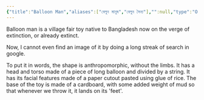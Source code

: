 ```yaml
---
{"title":"Balloon Man","aliases":["বেলুন মানুষ","বেলুন সৈন্য"],"":null,"type":"Object","dg-publish":true,"dg-note-icon":2,"tags":["object","object/toy"],"created":"2023-01-14T13:35:06+06:00","updated":"2023-01-14T14:21:14+06:00","permalink":"/entities/objects/balloon-man/","dgPassFrontmatter":true,"noteIcon":2}
---
```


Balloon man is a village fair toy native to Bangladesh now on the verge of extinction, or already extinct.

Now, I cannot even find an image of it by doing a long streak of search in google.

To put it in words, the shape is anthropomorphic, without the limbs. It has a head and torso made of a piece of long balloon and divided by a string. It has its facial features made of a paper cutout pasted using glue of rice. The base of the toy is made of a cardboard, with some added weight of mud so that whenever we throw it, it lands on its 'feet'.